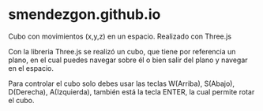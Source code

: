 # smendezgon.github.io
Cubo con movimientos (x,y,z) en un espacio. Realizado con Three.js

Con la libreria Three.js se realizó un cubo, que tiene por referencia un plano, en el cual puedes navegar sobre él o bien salir del plano y navegar en el espacio.

Para controlar el cubo solo debes usar las teclas W(Arriba), S(Abajo), D(Derecha), A(Izquierda), también está la tecla ENTER, la cual permite rotar el cubo.


